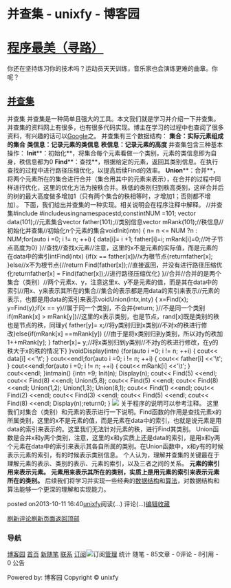
# 并查集 - unixfy - 博客园
# [程序最美（寻路）](https://www.cnblogs.com/unixfy/)
你还在坚持练习你的技术吗？运动员天天训练，音乐家也会演练更难的曲章。你呢？
## [并查集](https://www.cnblogs.com/unixfy/p/3363763.html)
并查集
并查集是一种简单且强大的工具。本文我们就是学习并介绍一下并查集。并查集的资料网上有很多，也有很多代码实现。博主在学习的过程中也查阅了很多资料，有兴趣的话可以[Google](http://www.google.com.hk/)之。
并查集有三个数据结构：
**集合：实际元素组成的集合**
**类信息：记录元素的类信息**
**秩信息：记录元素的高度**
并查集包含三种基本操作：
**Init****：初始化**，将集合每个元素看做一个类别，元素的类信息即为自身，秩信息都为0
**Find****：查找**，根据给定的元素，返回其类别信息。在执行查找的过程中进行路径压缩优化，以提高后续Find的效率。
**Union****：合并**，将两个元素所在的集合进行合并（集合用其中的元素来表示），在合并的过程中同样进行优化，这里的优化方法为按秩合并。秩低的类别归到秩高类别，这样合并后的树的最大高度做多增加1（只有两个集合的秩相等时，才增加1；否则都不增加）。
下面，我们给出并查集的一种实现。相关说明会在程序注释中解释。
//并查集\#include <iostream>\#include<vector>usingnamespacestd;constintNUM =101;
vector<int> data(101);//元素集合vector<int> father(101);//类别信息vector<int> mRank(101);//秩信息//初始化并查集//初始化n个元素的集合voidInit(intn)
{
    n= n <= NUM ?n : NUM;for(auto i =0; i != n; ++i)
    {
        data[i]= i +1;
        father[i]=i;
        mRank[i]=0;//叶子节点高度为0}
}//查找//查找x元素//注意，这里的x不是元素的实际值，而是元素的在data中的索引intFind(intx)
{if(x == father[x])//x为根节点{returnfather[x];
    }else//x不为根节点{//return Find(father[x]);//直接返回，并没有进行路径压缩优化returnfather[x] = Find(father[x]);//进行路径压缩优化}
}//合并//合并的是两个集合（类别）//两个元素x、y，注意这里x、y不是元素的值，而是其在data中的索引//用x、y来表示其所在的集合//集合的表示都是用data的索引来表示//元素的表示，也都是用data的索引来表示voidUnion(intx,inty)
{
    x=Find(x);
    y=Find(y);if(x == y)//属于同一个类别，不合并{return;
    }//不是同一个类别if(mRank[x] > mRank[y])//这里的x表示类别，也是节点，rand[x]既是类别的秩也是节点的秩，同理y{
        father[y]= x;//将y类别归到x类别//不对x的秩进行修改}else{if(mRank[x] ==mRank[y])
        {//由于是将x类别归到y类别，所以对y的秩加1++mRank[y];
        }
        father[x]= y;//将x类别归到y类别//不对y的秩进行修改，在y的秩大于x的秩的情况下}
}voidDisplay(intn)
{for(auto i =0; i != n; ++i)
    {
        cout<< data[i] <<'\t';
    }
    cout<<endl;for(auto i =0; i != n; ++i)
    {
        cout<< father[i] <<'\t';
    }
    cout<<endl;for(auto i =0; i != n; ++i)
    {
        cout<< mRank[i] <<'\t';
    }
    cout<<endl;
}intmain()
{intn =9;
    Init(n);
    Display(n);
    cout<< Find(5) <<endl;
    cout<< Find(8) <<endl;
    Union(5,8);
    cout<< Find(5) <<endl;
    cout<< Find(8) <<endl;
    Union(1,2);
    Union(1,3);
    Union(8,1);
    cout<< Find(1) <<endl;
    cout<< Find(2) <<endl;
    cout<< Find(3) <<endl;
    cout<< Find(5) <<endl;
    cout<< Find(8) <<endl;
    Display(n);return0;
}
![](https://images0.cnblogs.com/blog/463570/201310/11164048-7aca39c7951347e5bc1ba5856e55d040.jpg)
关于程序的说明可以参考注释。
这里我们对集合（类别）和元素的表示进行一下说明。Find函数的作用是查找元素x的所属类别，这里的x不是元素的值，而是元素在data中的索引，也就是说元素是用data的索引来表示的。这里我们无法针对元素的秩，进行Find其类别。
Union函数是合并x和y两个类别，注意，这里的x和y实质上还是data的索引，是用x和y两个元素在data中的索引来表示其各自所属的类别。在Union函数中，x和y有的时候表示元素的索引，有的时候表示类别信息。
个人认为，理解并查集的关键最在于理解元素的表示、类别的表示、元素的索引，以及三者之间的关系。
**元素的索引用来表示元素。**
**元素用来表示其所在的类别，实质上是用元素的索引来表示元素所在的类别。**
后续我们将学习并实现一些经典的[数据结构](http://zh.wikipedia.org/wiki/%E6%95%B0%E6%8D%AE%E7%BB%93%E6%9E%84)和[算法](http://zh.wikipedia.org/wiki/%E7%AE%97%E6%B3%95)，对数据结构和算法能够一个更深的理解和实现能力。





posted on2013-10-11 16:40[unixfy](https://www.cnblogs.com/unixfy/)阅读(...) 评论(...)[编辑](https://i.cnblogs.com/EditPosts.aspx?postid=3363763)[收藏](#)


[刷新评论](javascript:void(0);)[刷新页面](#)[返回顶部](#top)







### 导航
[博客园](https://www.cnblogs.com/)
[首页](https://www.cnblogs.com/unixfy/)
[新随笔](https://i.cnblogs.com/EditPosts.aspx?opt=1)
[联系](https://msg.cnblogs.com/send/unixfy)
[订阅](https://www.cnblogs.com/unixfy/rss)![订阅](//www.cnblogs.com/images/xml.gif)[管理](https://i.cnblogs.com/)
统计
随笔 - 85文章 - 0评论 - 8引用 - 0
公告

Powered by:
博客园
Copyright © unixfy
